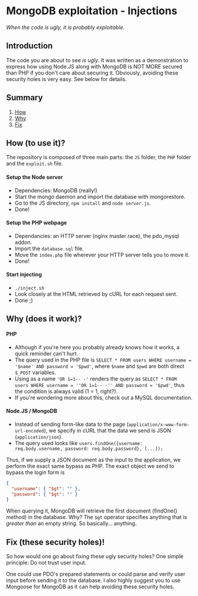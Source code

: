 # MongoDB exploitation - Injections

*When the code is ugly, it is probably exploitable.*

## Introduction

The code you are about to see *is ugly*. It was written as a demonstration to express how using Node.JS along with MongoDB is NOT MORE secured than PHP if you don't care about securing it.
Obviously, avoiding these security holes is very easy. See below for details.

## Summary
1. [How](#how-to-use-it)
2. [Why](#why-does-it-work)
3. [Fix](#fix-these-security-holes)

## How (to use it)?
The repository is composed of three main parts: the `JS` folder, the `PHP` folder and the `exploit.sh` file.

#### Setup the Node server
* Dependencies: MongoDB (really!)
* Start the mongo daemon and import the database with mongorestore.
* Go to the JS directory, `npm install` and `node server.js`.
* Done!

#### Setup the PHP webpage
* Dependancies: an HTTP server (nginx master race), the pdo_mysql addon.
* Import the `database.sql` file.
* Move the `index.php` file wherever your HTTP server tells you to move it.
* Done!

#### Start injecting
* `./inject.sh`
* Look closely at the HTML retrieved by cURL for each request sent.
* Done ;)

## Why (does it work)?

#### PHP
* Although if you're here you probably already knows how it works, a quick reminder can't hurt.
* The query used in the PHP file is `SELECT * FROM users WHERE username = '$name' AND password = '$pwd'`, where `$name` and `$pwd` are both direct `$_POST` variables.
* Using as a name `'OR 1=1-- -'` renders the query as `SELECT * FROM users WHERE username = ''OR 1=1-- -'' AND password = '$pwd'`, thus the condition is always valid (1 = 1, right?).
* If you're wondering more about this, check out a MySQL documentation.

#### Node.JS / MongoDB
* Instead of sending form-like data to the page (`application/x-www-form-url-encoded`), we specify in cURL that the data we send is JSON (`application/json`).
* The query used looks like `users.findOne({username: req.body.username, password: req.body.password}, [...]);`

Thus, if we supply a JSON document as the input to the application, we perform the exact same bypass as PHP.
The exact object we send to bypass the login form is
```json
{
  "username": { "$gt": "" },
  "password": { "$gt": "" }
}
```

When querying it, MongoDB will retrieve the first document (findOne() method) in the database. Why? The `$gt` operator specifies anything that is *greater than* an empty string. So basically... anything.

## Fix (these security holes)!

So how would one go about fixing these ugly security holes? One simple principle: Do not trust user input.

One could use PDO's prepared statements or could parse and verify user input before sending it to the database.
I also highly suggest you to use Mongoose for MongoDB as it can help avoiding these security holes.
